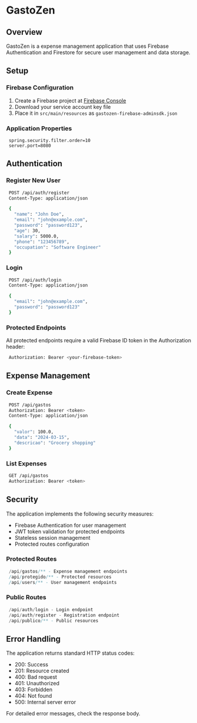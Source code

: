 # GastoZen

## Overview
GastoZen is a expense management application that uses Firebase Authentication and Firestore for secure user management and data storage.

## Setup

### Firebase Configuration
1. Create a Firebase project at [Firebase Console](https://console.firebase.google.com)
2. Download your service account key file
3. Place it in `src/main/resources` as `gastozen-firebase-adminsdk.json`

### Application Properties
```properties
 spring.security.filter.order=10
 server.port=8080
```

## Authentication

### Register New User
```bash
 POST /api/auth/register
 Content-Type: application/json

 {
   "name": "John Doe",
   "email": "john@example.com",
   "password": "password123",
   "age": 30,
   "salary": 5000.0,
   "phone": "123456789",
   "occupation": "Software Engineer"
 }
```

### Login
```bash
 POST /api/auth/login
 Content-Type: application/json

 {
   "email": "john@example.com",
   "password": "password123"
 }
```

### Protected Endpoints
All protected endpoints require a valid Firebase ID token in the Authorization header:

```bash
 Authorization: Bearer <your-firebase-token>
```

## Expense Management

### Create Expense
```bash
 POST /api/gastos
 Authorization: Bearer <token>
 Content-Type: application/json

 {
   "valor": 100.0,
   "data": "2024-03-15",
   "descricao": "Grocery shopping"
 }
```

### List Expenses
```bash
 GET /api/gastos
 Authorization: Bearer <token>
```

## Security

The application implements the following security measures:

- Firebase Authentication for user management
- JWT token validation for protected endpoints
- Stateless session management
- Protected routes configuration

### Protected Routes
```java
 /api/gastos/** - Expense management endpoints
 /api/protegido/** - Protected resources
 /api/users/** - User management endpoints
```

### Public Routes
```java
 /api/auth/login - Login endpoint
 /api/auth/register - Registration endpoint
 /api/publico/** - Public resources
```

## Error Handling

The application returns standard HTTP status codes:

- 200: Success
- 201: Resource created
- 400: Bad request
- 401: Unauthorized
- 403: Forbidden
- 404: Not found
- 500: Internal server error

For detailed error messages, check the response body.